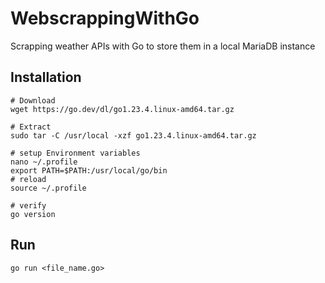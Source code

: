 # WebscrappingWithGo
Scrapping weather APIs with Go to store them in a local MariaDB instance


## Installation

```
# Download
wget https://go.dev/dl/go1.23.4.linux-amd64.tar.gz

# Extract
sudo tar -C /usr/local -xzf go1.23.4.linux-amd64.tar.gz

# setup Environment variables
nano ~/.profile
export PATH=$PATH:/usr/local/go/bin
# reload
source ~/.profile

# verify
go version
```


## Run
```
go run <file_name.go>
```
